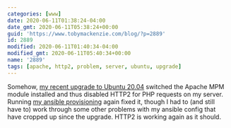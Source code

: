 ```yaml
---
categories: [www]
date: 2020-06-11T01:38:24-04:00
date_gmt: 2020-06-11T05:38:24+00:00
guid: 'https://www.tobymackenzie.com/blog/?p=2889'
id: 2889
modified: 2020-06-11T01:40:34-04:00
modified_gmt: 2020-06-11T05:40:34+00:00
name: '2889'
tags: [apache, http2, problem, server, ubuntu, upgrade]
---
```


Somehow, [my recent upgrade to Ubuntu 20.04](/content/blog/2020/05/04/server-upgrade-ubuntu-20-04.md) switched the Apache MPM module installed and thus disabled HTTP2 for PHP requests on my server.<!--more-->  Running [my ansible provisioning](https://github.com/tobymackenzie/server-tobymackenzie.com/) again fixed it, though I had to (and still have to) work through some other problems with my ansible config that have cropped up since the upgrade.  HTTP2 is working again as it should.
